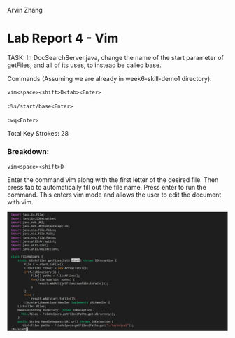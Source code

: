 Arvin Zhang

# Lab Report 4 - Vim

TASK: In DocSearchServer.java, change the name of the start parameter of getFiles, and all of its uses, to instead be called base.

Commands (Assuming we are already in week6-skill-demo1 directory):

```
vim<space><shift>D<tab><Enter>

:%s/start/base<Enter>

:wq<Enter>
```

Total Key Strokes: 28

### Breakdown:

```
vim<space><shift>D
```

Enter the command vim along with the first letter of the desired file. Then press tab to automatically fill out the file name. Press enter to run the command. This enters vim mode and allows the user to edit the document with vim.

![replace 1](./LabReport4Imgs/replace1.png)

